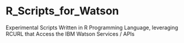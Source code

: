 # R_Scripts_for_Watson
Experimental Scripts Written in R Programming Language, leveraging RCURL that Access the IBM Watson Services / APIs

